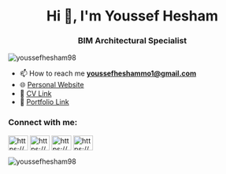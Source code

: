 <h1 align="center">Hi 👋, I'm Youssef Hesham</h1>
<h3 align="center">BIM Architectural Specialist</h3>

<p align="left"> <img src="https://komarev.com/ghpvc/?username=youssefhesham98&label=Profile%20views&color=0e75b6&style=flat" alt="youssefhesham98" /> </p>

- 📫 How to reach me **youssefheshammo1@gmail.com**
- 🌐 [Personal Website](https://youssef-hesham.vercel.app/)
- 📄 [CV Link](https://drive.google.com/file/d/1I2GMaAxJVLaV-2DYKzXykVDIATlSDas6/view)
- 📄 [Portfolio Link](https://drive.google.com/file/d/19lLO4_T8SXxpjn7WA6bnLesVdfqdprnK/view?usp=drive_link)

<h3 align="left">Connect with me:</h3>
<p align="left">
<a href="https://linkedin.com/in/https://www.linkedin.com/in/youssef-hesham/" target="blank"><img align="center" src="https://raw.githubusercontent.com/rahuldkjain/github-profile-readme-generator/master/src/images/icons/Social/linked-in-alt.svg" alt="https://www.linkedin.com/in/youssef-hesham/" height="30" width="40" /></a>
<a href="https://instagram.com/https://www.instagram.com/joee_hesham/" target="blank"><img align="center" src="https://raw.githubusercontent.com/rahuldkjain/github-profile-readme-generator/master/src/images/icons/Social/instagram.svg" alt="https://www.instagram.com/joee_hesham/" height="30" width="40" /></a>
<a href="https://www.behance.net/https://www.behance.net/youssef98" target="blank"><img align="center" src="https://raw.githubusercontent.com/rahuldkjain/github-profile-readme-generator/master/src/images/icons/Social/behance.svg" alt="https://www.behance.net/youssef98" height="30" width="40" /></a>
<a href="https://www.youtube.com/c/https://www.youtube.com/@youssefheshammo" target="blank"><img align="center" src="https://raw.githubusercontent.com/rahuldkjain/github-profile-readme-generator/master/src/images/icons/Social/youtube.svg" alt="https://www.youtube.com/@youssefheshammo" height="30" width="40" /></a>
</p>

<p><img align="center" src="https://github-readme-streak-stats.herokuapp.com/?user=youssefhesham98&" alt="youssefhesham98" /></p>

